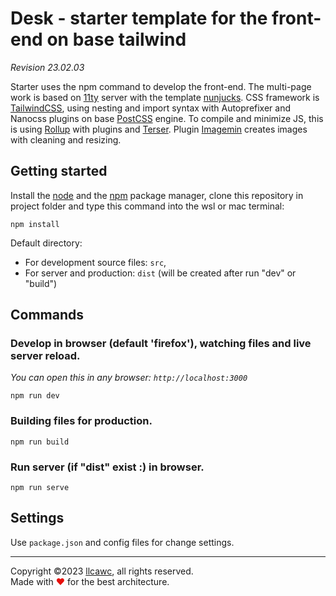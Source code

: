 # Desk - starter template for the front-end on base tailwind

_Revision 23.02.03_

Starter uses the npm command to develop the front-end. The multi-page work is based on [11ty](https://www.11ty.dev/docs/) server with the template [nunjucks](https://mozilla.github.io/nunjucks/). CSS framework is [TailwindCSS](https://github.com/tailwindlabs/tailwindcss), using nesting and import syntax with Autoprefixer and Nanocss plugins on base [PostCSS](https://github.com/postcss/postcss) engine. To compile and minimize JS, this is using [Rollup](https://github.com/rollup/rollup) with plugins and [Terser](https://github.com/terser/terser). Plugin [Imagemin](https://github.com/imagemin/imagemin) creates images with cleaning and resizing.

## Getting started

Install the [node](https://nodejs.org) and the [npm](https://www.npmjs.com/) package manager, clone this repository in project folder and type this command into the wsl or mac terminal:

```
npm install
```

Default directory:
- For development source files: `src`,
- For server and production: `dist` (will be created after run "dev" or "build")

## Commands

### Develop in browser (default 'firefox'), watching files and live server reload.
_You can open this in any browser: `http://localhost:3000`_
```
npm run dev
```

### Building files for production.
```
npm run build
```

### Run server (if "dist" exist :) in browser.
```
npm run serve
```

## Settings

Use `package.json` and config files for change settings.

----

Copyright &copy;2023 [llcawc](https://github.com/llcawc), all rights reserved. Made&nbsp;with&nbsp;<span style="color: #e60f0a;">&#10084;</span>&nbsp;for&nbsp;the&nbsp;best&nbsp;architecture.
